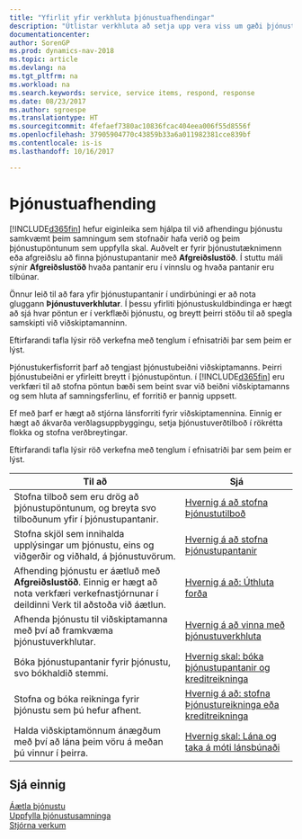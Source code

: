 ```yaml
---
title: "Yfirlit yfir verkhluta þjónustuafhendingar"
description: "Útlistar verkhluta að setja upp vera viss um gæði þjónustuafhendingar og uppfylla samkomulag við viðskiptamenn."
documentationcenter: 
author: SorenGP
ms.prod: dynamics-nav-2018
ms.topic: article
ms.devlang: na
ms.tgt_pltfrm: na
ms.workload: na
ms.search.keywords: service, service items, respond, response
ms.date: 08/23/2017
ms.author: sgroespe
ms.translationtype: HT
ms.sourcegitcommit: 4fefaef7380ac10836fcac404eea006f55d8556f
ms.openlocfilehash: 37905904770c43859b33a6a011982381cce839bf
ms.contentlocale: is-is
ms.lasthandoff: 10/16/2017

---
```

# <a name="delivering-service"></a>Þjónustuafhending
[!INCLUDE[d365fin](includes/d365fin_md.md)] hefur eiginleika sem hjálpa til við afhendingu þjónustu samkvæmt þeim samningum sem stofnaðir hafa verið og þeim þjónustupöntunum sem uppfylla skal. Auðvelt er fyrir þjónustutæknimenn eða afgreiðslu að finna þjónustupantanir með **Afgreiðslustöð**. Í stuttu máli sýnir **Afgreiðslustöð** hvaða pantanir eru í vinnslu og hvaða pantanir eru tilbúnar.  
  
Önnur leið til að fara yfir þjónustupantanir í undirbúningi er að nota gluggann **Þjónustuverkhlutar**. Í þessu yfirliti þjónustuskuldbindinga er hægt að sjá hvar pöntun er í verkflæði þjónustu, og breytt þeirri stöðu til að spegla samskipti við viðskiptamanninn.  
  
Eftirfarandi tafla lýsir röð verkefna með tenglum í efnisatriði þar sem þeim er lýst.   

Þjónustukerfisforrit þarf að tengjast þjónustubeiðni viðskiptamanns. Þeirri þjónustubeiðni er yfirleitt breytt í þjónustupöntun. í [!INCLUDE[d365fin](includes/d365fin_md.md)] eru verkfæri til að stofna pöntun bæði sem beint svar við beiðni viðskiptamanns og sem hluta af samningsferlinu, ef forritið er þannig uppsett.  
  
Ef með þarf er hægt að stjórna lánsforriti fyrir viðskiptamennina. Einnig er hægt að ákvarða verðlagsuppbyggingu, setja þjónustuverðtilboð í rökrétta flokka og stofna verðbreytingar.  
  
Eftirfarandi tafla lýsir röð verkefna með tenglum í efnisatriði þar sem þeim er lýst.   
  
|**Til að**|**Sjá**|  
|------------|-------------|  
|Stofna tilboð sem eru drög að þjónustupöntunum, og breyta svo tilboðunum yfir í þjónustupantanir.|[Hvernig á að stofna Þjónustutilboð](service-how-to-create-service-quotes.md)|
|Stofna skjöl sem innihalda upplýsingar um þjónustu, eins og viðgerðir og viðhald, á þjónustuvörum.|[Hvernig á að stofna Þjónustupantanir](service-how-to-create-service-orders.md)|
|Afhending þjónustu er áætluð með **Afgreiðslustöð**. Einnig er hægt að nota verkfæri verkefnastjórnunar í deildinni Verk til aðstoða við áætlun.|[Hvernig á að: Úthluta forða](service-how-to-allocate-resources.md)|  
|Afhenda þjónustu til viðskiptamanna með því að framkvæma þjónustuverkhlutar.|[Hvernig á að vinna með þjónustuverkhluta](service-how-to-work-on-service-tasks.md)|  
|Bóka þjónustupantanir fyrir þjónustu, svo bókhaldið stemmi.|[Hvernig skal: bóka þjónustupantanir og kreditreikninga](service-how-to-post-service-orders.md)|  
|Stofna og bóka reikninga fyrir þjónustu sem þú hefur afhent.|[Hvernig á að: stofna Þjónustureikninga eða kreditreikninga](service-how-create-invoices.md)|  
|Halda viðskiptamönnum ánægðum með því að lána þeim vöru á meðan þú vinnur í þeirra.| [Hvernig skal: Lána og taka á móti lánsbúnaði](service-how-to-lend-receive-loaners.md)|
  
## <a name="see-also"></a>Sjá einnig  
[Áætla þjónustu](service-plan-service.md)  
[Uppfylla þjónustusamninga](service-fulfill-service-contracts.md)  
[Stjórna verkum](projects-manage-projects.md)  

